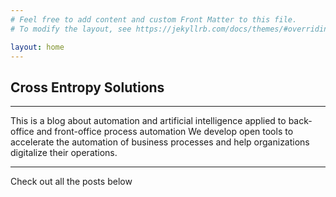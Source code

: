 ```yaml
---
# Feel free to add content and custom Front Matter to this file.
# To modify the layout, see https://jekyllrb.com/docs/themes/#overriding-theme-defaults

layout: home
---
```


## Cross Entropy Solutions
---

This is a blog about automation and artificial intelligence applied to back-office and front-office process automation
We develop open tools to accelerate the automation of business processes and help organizations digitalize their operations.

---

Check out all the posts below

